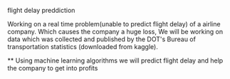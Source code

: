 flight delay preddiction


 Working on a real time problem(unable to  predict flight delay) of a airline company. Which causes the company a huge loss, We will be working on data which was collected and published by the DOT's Bureau of transportation statistics (downloaded from kaggle).
 
** Using machine learning algorithms we will predict flight delay and help the company to get into profits 
